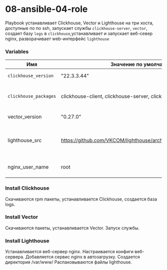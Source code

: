 # 08-ansible-04-role

Playbook устанавливает Clickhouse, Vector и Lighthouse на три хоста, доступные по по ssh, запускает службы `clickhouse-server`, `vector`, создает базу `logs` в `clickhouse`,устанавливает и запускает веб-север nginx, разворачивает web-интерфейс `lighthouse`

### Variables

| Имя           | Значение по умолчанию | Описание                        |
| -------------- | ------------- | -----------------------------------|
| `clickhouse_version` |  "22.3.3.44" | Версия Clickhouse |
| `clickhouse_packages` | clickhouse-client, clickhouse-server, clickhouse-common-static | Пакеты Clickhouse для установки |
| vector_version | "0.27.0" | Версия Vector |
|lighthouse_src| https://github.com/VKCOM/lighthouse/archive/refs/heads/master.zip|ссылка на zip-архив ветки master в  git lighthouse|
|nginx_user_name|root|пользователь для запуска  nginx|
    
### Install Clickhouse
 Скачиваются rpm пакеты, устанавливается Сlickhouse, создается база logs. 
 
### Install Vector
Скачиваются пакеты, устанавливается Vector. Запуск службы.

### Install Lighthouse
Устанавливается веб-сервер nginx. Настраивается конфиги веб-сервера. Добавляется сервис nginx в автозагрузку. Создается директория /var/www/
Распаковываются файлы lighthouse.

